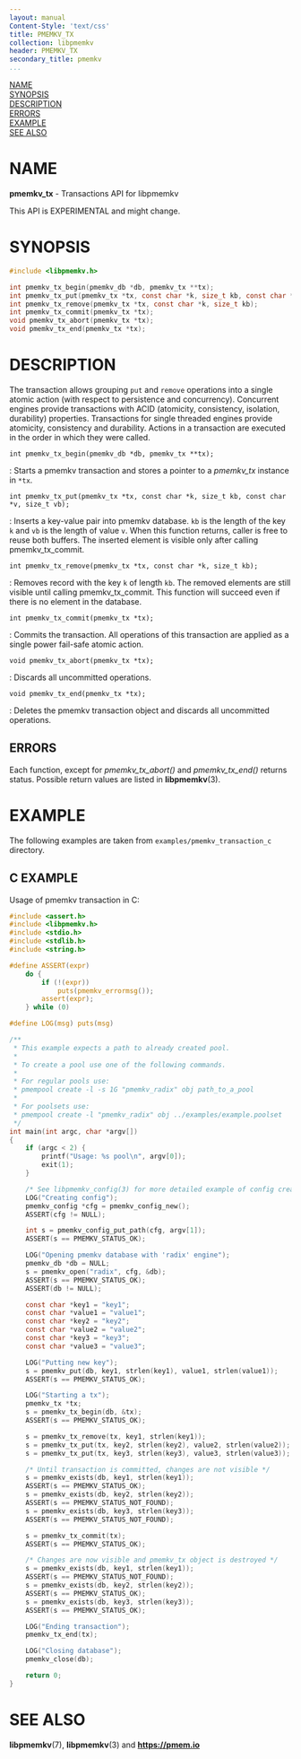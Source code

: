```yaml
---
layout: manual
Content-Style: 'text/css'
title: PMEMKV_TX
collection: libpmemkv
header: PMEMKV_TX
secondary_title: pmemkv
...
```


[comment]: <> (SPDX-License-Identifier: BSD-3-Clause)
[comment]: <> (Copyright 2020, Intel Corporation)

[comment]: <> (libpmemkv_tx.3 -- man page for libpmemkv transactions API)

[NAME](#name)<br />
[SYNOPSIS](#synopsis)<br />
[DESCRIPTION](#description)<br />
[ERRORS](#errors)<br />
[EXAMPLE](#example)<br />
[SEE ALSO](#see-also)<br />


# NAME #

**pmemkv_tx** - Transactions API for libpmemkv

This API is EXPERIMENTAL and might change.

# SYNOPSIS #

```c
#include <libpmemkv.h>

int pmemkv_tx_begin(pmemkv_db *db, pmemkv_tx **tx);
int pmemkv_tx_put(pmemkv_tx *tx, const char *k, size_t kb, const char *v, size_t vb);
int pmemkv_tx_remove(pmemkv_tx *tx, const char *k, size_t kb);
int pmemkv_tx_commit(pmemkv_tx *tx);
void pmemkv_tx_abort(pmemkv_tx *tx);
void pmemkv_tx_end(pmemkv_tx *tx);
```

# DESCRIPTION #

The transaction allows grouping `put` and `remove` operations into a single atomic action
(with respect to persistence and concurrency). Concurrent engines provide transactions
with ACID (atomicity, consistency, isolation, durability) properties. Transactions for
single threaded engines provide atomicity, consistency and durability. Actions in a transaction
are executed in the order in which they were called.

`int pmemkv_tx_begin(pmemkv_db *db, pmemkv_tx **tx);`

:	Starts a pmemkv transaction and stores a pointer to a *pmemkv_tx* instance in `*tx`.

`int pmemkv_tx_put(pmemkv_tx *tx, const char *k, size_t kb, const char *v, size_t vb);`

:   Inserts a key-value pair into pmemkv database. `kb` is the length of the key `k` and `vb` is the length of value `v`.
	When this function returns, caller is free to reuse both buffers. The inserted element is visible only after calling pmemkv_tx_commit.


`int pmemkv_tx_remove(pmemkv_tx *tx, const char *k, size_t kb);`

:   Removes record with the key `k` of length `kb`. The removed elements are still visible until calling pmemkv_tx_commit.
	This function will succeed even if there is no element in the database.


`int pmemkv_tx_commit(pmemkv_tx *tx);`

:   Commits the transaction. All operations of this transaction are applied as a single power fail-safe atomic action.

`void pmemkv_tx_abort(pmemkv_tx *tx);`

:   Discards all uncommitted operations.

`void pmemkv_tx_end(pmemkv_tx *tx);`

:	Deletes the pmemkv transaction object and discards all uncommitted operations.

## ERRORS ##

Each function, except for *pmemkv_tx_abort()* and *pmemkv_tx_end()* returns status. Possible return values are listed in **libpmemkv**(3).

# EXAMPLE #

The following examples are taken from `examples/pmemkv_transaction_c` directory.

## C EXAMPLE ##

Usage of pmemkv transaction in C:

```c
#include <assert.h>
#include <libpmemkv.h>
#include <stdio.h>
#include <stdlib.h>
#include <string.h>

#define ASSERT(expr)                                                                     \
	do {                                                                             \
		if (!(expr))                                                             \
			puts(pmemkv_errormsg());                                         \
		assert(expr);                                                            \
	} while (0)

#define LOG(msg) puts(msg)

/**
 * This example expects a path to already created pool.
 *
 * To create a pool use one of the following commands.
 *
 * For regular pools use:
 * pmempool create -l -s 1G "pmemkv_radix" obj path_to_a_pool
 *
 * For poolsets use:
 * pmempool create -l "pmemkv_radix" obj ../examples/example.poolset
 */
int main(int argc, char *argv[])
{
	if (argc < 2) {
		printf("Usage: %s pool\n", argv[0]);
		exit(1);
	}

	/* See libpmemkv_config(3) for more detailed example of config creation */
	LOG("Creating config");
	pmemkv_config *cfg = pmemkv_config_new();
	ASSERT(cfg != NULL);

	int s = pmemkv_config_put_path(cfg, argv[1]);
	ASSERT(s == PMEMKV_STATUS_OK);

	LOG("Opening pmemkv database with 'radix' engine");
	pmemkv_db *db = NULL;
	s = pmemkv_open("radix", cfg, &db);
	ASSERT(s == PMEMKV_STATUS_OK);
	ASSERT(db != NULL);

	const char *key1 = "key1";
	const char *value1 = "value1";
	const char *key2 = "key2";
	const char *value2 = "value2";
	const char *key3 = "key3";
	const char *value3 = "value3";

	LOG("Putting new key");
	s = pmemkv_put(db, key1, strlen(key1), value1, strlen(value1));
	ASSERT(s == PMEMKV_STATUS_OK);

	LOG("Starting a tx");
	pmemkv_tx *tx;
	s = pmemkv_tx_begin(db, &tx);
	ASSERT(s == PMEMKV_STATUS_OK);

	s = pmemkv_tx_remove(tx, key1, strlen(key1));
	s = pmemkv_tx_put(tx, key2, strlen(key2), value2, strlen(value2));
	s = pmemkv_tx_put(tx, key3, strlen(key3), value3, strlen(value3));

	/* Until transaction is committed, changes are not visible */
	s = pmemkv_exists(db, key1, strlen(key1));
	ASSERT(s == PMEMKV_STATUS_OK);
	s = pmemkv_exists(db, key2, strlen(key2));
	ASSERT(s == PMEMKV_STATUS_NOT_FOUND);
	s = pmemkv_exists(db, key3, strlen(key3));
	ASSERT(s == PMEMKV_STATUS_NOT_FOUND);

	s = pmemkv_tx_commit(tx);
	ASSERT(s == PMEMKV_STATUS_OK);

	/* Changes are now visible and pmemkv_tx object is destroyed */
	s = pmemkv_exists(db, key1, strlen(key1));
	ASSERT(s == PMEMKV_STATUS_NOT_FOUND);
	s = pmemkv_exists(db, key2, strlen(key2));
	ASSERT(s == PMEMKV_STATUS_OK);
	s = pmemkv_exists(db, key3, strlen(key3));
	ASSERT(s == PMEMKV_STATUS_OK);

	LOG("Ending transaction");
	pmemkv_tx_end(tx);

	LOG("Closing database");
	pmemkv_close(db);

	return 0;
}

```

# SEE ALSO #

**libpmemkv**(7), **libpmemkv**(3) and **<https://pmem.io>**
